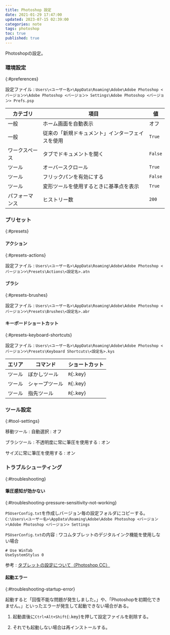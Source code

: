 ```yaml
---
title: Photoshop 設定
date: 2021-01-29 17:47:00
updated: 2023-07-15 02:39:00
categories: note
tags: photoshop
toc: true
published: true
---
```

Photoshopの設定。

### 環境設定
{:#preferences}

設定ファイル
: `Users\<ユーザー名>\AppData\Roaming\Adobe\Adobe Photoshop <バージョン>\Adobe Photoshop <バージョン> Settings\Adobe Photoshop <バージョン> Prefs.psp`

| カテゴリ       | 項目                                             | 値      |
| -------------- | ------------------------------------------------ | ------- |
| 一般           | ホーム画面を自動表示                             | オフ    |
| 一般           | 従来の「新規ドキュメント」インターフェイスを使用 | `True`  |
| ワークスペース | タブでドキュメントを開く                         | `False` |
| ツール         | オーバースクロール                               | `True`  |
| ツール         | フリックパンを有効にする                         | `False` |
| ツール         | 変形ツールを使用するときに基準点を表示           | `True`  |
| パフォーマンス | ヒストリー数                                     | `200`   |

### プリセット
{:#presets}

#### アクション
{:#presets-actions}

設定ファイル
: `Users\<ユーザー名>\AppData\Roaming\Adobe\Adobe Photoshop <バージョン>\Presets\Actions\<設定名>.atn`

#### ブラシ
{:#presets-brushes}

設定ファイル
: `Users\<ユーザー名>\AppData\Roaming\Adobe\Adobe Photoshop <バージョン>\Presets\Brushes\<設定名>.abr`

#### キーボードショートカット
{:#presets-keyboard-shortcuts}

設定ファイル
: `Users\<ユーザー名>\AppData\Roaming\Adobe\Adobe Photoshop <バージョン>\Presets\Keyboard Shortcuts\<設定名>.kys`

| エリア | コマンド       | ショートカット |
| ------ | -------------- | -------------- |
| ツール | ぼかしツール   | `R`{:.key}     |
| ツール | シャープツール | `R`{:.key}     |
| ツール | 指先ツール     | `R`{:.key}     |

### ツール設定
{:#tool-settings}

移動ツール
: 自動選択
  : オフ

ブラシツール
: 不透明度に常に筆圧を使用する
  : オン

  サイズに常に筆圧を使用する
  : オン

### トラブルシューティング
{:#troubleshooting}

#### 筆圧感知が効かない
{:#troubleshooting-pressure-sensitivity-not-working}

`PSUserConfig.txt`を作成しバージョン毎の設定フォルダにコピーする。
`C:\Users\<ユーザー名>\AppData\Roaming\Adobe\Adobe Photoshop <バージョン>\Adobe Photoshop <バージョン> Settings`

`PSUserConfig.txt`の内容
: ワコムタブレットのデジタルインク機能を使用しない場合

  ```
  # Use WinTab
  UseSystemStylus 0
  ```

参考
: [タブレットの設定について（Photoshop CC）](https://helpx.adobe.com/jp/photoshop/kb/cq08110039.html)

#### 起動エラー
{:#troubleshooting-startup-error}

起動すると「回復不能な問題が発生しました。」や、「Photoshopを初期化できません。」といったエラーが発生して起動できない場合がある。

01. 起動直後に`Ctrl+Alt+Shift`{:.key}を押して設定ファイルを削除する。

02. それでも起動しない場合は再インストールする。
